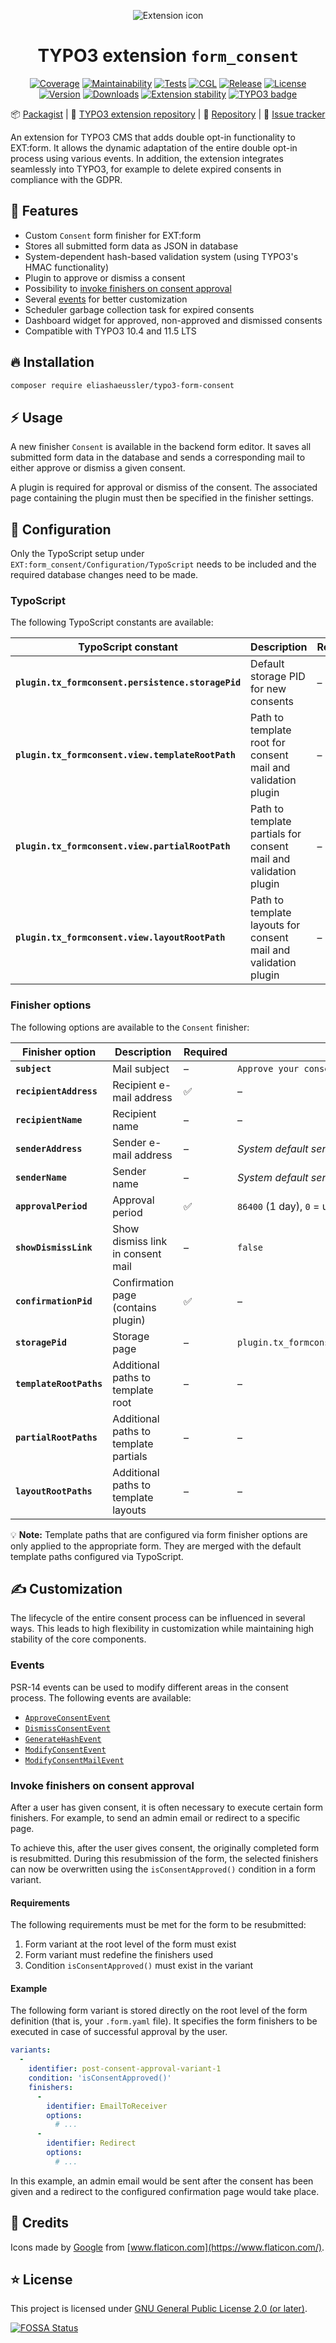 <div align="center">

![Extension icon](Resources/Public/Icons/Extension.svg)

# TYPO3 extension `form_consent`

[![Coverage](https://codecov.io/gh/eliashaeussler/typo3-form-consent/branch/master/graph/badge.svg?token=PQ0101QE3S)](https://codecov.io/gh/eliashaeussler/typo3-form-consent)
[![Maintainability](https://api.codeclimate.com/v1/badges/c88c6c0bbc31c02153ef/maintainability)](https://codeclimate.com/github/eliashaeussler/typo3-form-consent/maintainability)
[![Tests](https://github.com/eliashaeussler/typo3-form-consent/actions/workflows/tests.yaml/badge.svg)](https://github.com/eliashaeussler/typo3-form-consent/actions/workflows/tests.yaml)
[![CGL](https://github.com/eliashaeussler/typo3-form-consent/actions/workflows/cgl.yaml/badge.svg)](https://github.com/eliashaeussler/typo3-form-consent/actions/workflows/cgl.yaml)
[![Release](https://github.com/eliashaeussler/typo3-form-consent/actions/workflows/release.yaml/badge.svg)](https://github.com/eliashaeussler/typo3-form-consent/actions/workflows/release.yaml)
[![License](http://poser.pugx.org/eliashaeussler/typo3-form-consent/license)](LICENSE.md)\
[![Version](https://shields.io/endpoint?url=https://typo3-badges.dev/badge/form_consent/version/shields)](https://extensions.typo3.org/extension/form_consent)
[![Downloads](https://shields.io/endpoint?url=https://typo3-badges.dev/badge/form_consent/downloads/shields)](https://extensions.typo3.org/extension/form_consent)
[![Extension stability](https://shields.io/endpoint?url=https://typo3-badges.dev/badge/form_consent/stability/shields)](https://extensions.typo3.org/extension/form_consent)
[![TYPO3 badge](https://shields.io/endpoint?url=https://typo3-badges.dev/badge/typo3/shields)](https://typo3.org/)

:package:&nbsp;[Packagist](https://packagist.org/packages/eliashaeussler/typo3-form-consent) |
:hatched_chick:&nbsp;[TYPO3 extension repository](https://extensions.typo3.org/extension/form_consent) |
:floppy_disk:&nbsp;[Repository](https://github.com/eliashaeussler/typo3-form-consent) |
:bug:&nbsp;[Issue tracker](https://github.com/eliashaeussler/typo3-form-consent/issues)

</div>

An extension for TYPO3 CMS that adds double opt-in functionality to
EXT:form. It allows the dynamic adaptation of the entire double opt-in
process using various events. In addition, the extension integrates
seamlessly into TYPO3, for example to delete expired consents in
compliance with the GDPR.

## :rocket: Features

* Custom `Consent` form finisher for EXT:form
* Stores all submitted form data as JSON in database
* System-dependent hash-based validation system (using TYPO3's HMAC functionality)
* Plugin to approve or dismiss a consent
* Possibility to [invoke finishers on consent approval](#invoke-finishers-on-consent-approval)
* Several [events](#events) for better customization
* Scheduler garbage collection task for expired consents
* Dashboard widget for approved, non-approved and dismissed consents
* Compatible with TYPO3 10.4 and 11.5 LTS

## :fire: Installation

```bash
composer require eliashaeussler/typo3-form-consent
```

## :zap: Usage

A new finisher `Consent` is available in the backend form editor.
It saves all submitted form data in the database and sends a
corresponding mail to either approve or dismiss a given consent.

A plugin is required for approval or dismiss of the consent. The
associated page containing the plugin must then be specified in the
finisher settings.

## :open_file_folder: Configuration

Only the TypoScript setup under `EXT:form_consent/Configuration/TypoScript`
needs to be included and the required database changes need to be made.

### TypoScript

The following TypoScript constants are available:

| TypoScript constant | Description | Required | Default |
|---------------------|-------------|----------|---------|
| **`plugin.tx_formconsent.persistence.storagePid`** | Default storage PID for new consents | – | `0` |
| **`plugin.tx_formconsent.view.templateRootPath`** | Path to template root for consent mail and validation plugin | – | – |
| **`plugin.tx_formconsent.view.partialRootPath`** | Path to template partials for consent mail and validation plugin | – | – |
| **`plugin.tx_formconsent.view.layoutRootPath`** | Path to template layouts for consent mail and validation plugin | – | – |

### Finisher options

The following options are available to the `Consent` finisher:

| Finisher option | Description | Required | Default |
|-----------------|-------------|----------|---------|
| **`subject`**   | Mail subject | – | `Approve your consent` |
| **`recipientAddress`** | Recipient e-mail address | :white_check_mark: | – |
| **`recipientName`** | Recipient name | – | – |
| **`senderAddress`** | Sender e-mail address | – | _System default sender e-mail address_ |
| **`senderName`** | Sender name | – | _System default sender name_ |
| **`approvalPeriod`** | Approval period | :white_check_mark: | `86400` (1 day), `0` = unlimited |
| **`showDismissLink`** | Show dismiss link in consent mail | – | `false` |
| **`confirmationPid`** | Confirmation page (contains plugin) | :white_check_mark: | – |
| **`storagePid`** | Storage page | – | `plugin.tx_formconsent.persistence.storagePid` |
| **`templateRootPaths`** | Additional paths to template root | – | – |
| **`partialRootPaths`** | Additional paths to template partials | – | – |
| **`layoutRootPaths`** | Additional paths to template layouts | – | – |

:bulb: **Note:** Template paths that are configured via form finisher
options are only applied to the appropriate form. They are merged
with the default template paths configured via TypoScript.

## :writing_hand: Customization

The lifecycle of the entire consent process can be influenced in several
ways. This leads to high flexibility in customization while maintaining
high stability of the core components.

### Events

PSR-14 events can be used to modify different areas in the consent process.
The following events are available:

* [`ApproveConsentEvent`](Classes/Event/ApproveConsentEvent.php)
* [`DismissConsentEvent`](Classes/Event/DismissConsentEvent.php)
* [`GenerateHashEvent`](Classes/Event/GenerateHashEvent.php)
* [`ModifyConsentEvent`](Classes/Event/ModifyConsentEvent.php)
* [`ModifyConsentMailEvent`](Classes/Event/ModifyConsentMailEvent.php)

### Invoke finishers on consent approval

After a user has given consent, it is often necessary to execute certain
form finishers. For example, to send an admin email or redirect to a
specific page.

To achieve this, after the user gives consent, the originally completed
form is resubmitted. During this resubmission of the form, the selected
finishers can now be overwritten using the `isConsentApproved()` condition
in a form variant.

#### Requirements

The following requirements must be met for the form to be resubmitted:

1. Form variant at the root level of the form must exist
2. Form variant must redefine the finishers used
3. Condition `isConsentApproved()` must exist in the variant

#### Example

The following form variant is stored directly on the root level of the
form definition (that is, your `.form.yaml` file). It specifies the form
finishers to be executed in case of successful approval by the user.

```yaml
variants:
  -
    identifier: post-consent-approval-variant-1
    condition: 'isConsentApproved()'
    finishers:
      -
        identifier: EmailToReceiver
        options:
          # ...
      -
        identifier: Redirect
        options:
          # ...
```

In this example, an admin email would be sent after the consent has been
given and a redirect to the configured confirmation page would take place.

## :gem: Credits

Icons made by [Google](https://www.flaticon.com/authors/google) from
[www.flaticon.com](https://www.flaticon.com/).

## :star: License

This project is licensed under [GNU General Public License 2.0 (or later)](LICENSE.md).

[![FOSSA Status](https://app.fossa.com/api/projects/git%2Bgithub.com%2Feliashaeussler%2Ftypo3-form-consent.svg?type=large)](https://app.fossa.com/projects/git%2Bgithub.com%2Feliashaeussler%2Ftypo3-form-consent?ref=badge_large)
